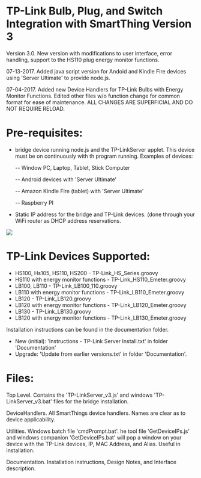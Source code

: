 # TP-Link Bulb, Plug, and Switch Integration with SmartThing Version 3
Version 3.0.  New version with modifications to user interface, error handling, support to the HS110 plug energy monitor functions.

07-13-2017.  Added java script version for Andoid and Kindle Fire devices using 'Server Ultimate' to provide node.js.

07-04-2017.  Added new Device Handlers for TP-Link Bulbs with Energy Monitor Functions.  Edited other files w/o function change for common format for ease of maintenance.  ALL CHANGES ARE SUPERFICIAL AND DO NOT REQUIRE RELOAD.

# Pre-requisites:
-  bridge device running node.js and the TP-LinkServer applet.  This device must be on continuously with th program running.  Examples of devices:

   --  Window PC, Laptop, Tablet, Stick Computer
   
   -- Android devices with 'Server Ultimate'
   
   -- Amazon Kindle Fire (tablet) with 'Server Ultimate'
   
   --  Raspberry PI
-  Static IP address for the bridge and TP-Link devices.  (done through your WiFi router as DHCP address reservations.

<img src="https://github.com/DaveGut/TP-Link-to-SmartThings-Integration/blob/master/FamilyScreenshot.png" align="center"/>


# TP-Link Devices Supported:
-  HS100, Hs105, HS110, HS200 - TP-Link_HS_Series.groovy
-  HS110 with energy monitor functions - TP-Link_HS110_Emeter.groovy
-  LB100, LB110 - TP-Link_LB100_110.groovy
-  LB110 with energy monitor functions - TP-Link_LB110_Emeter.groovy
-  LB120 - TP-Link_LB120.groovy
-  LB120 with energy monitor functions - TP-Link_LB120_Emeter.groovy
-  LB130 - TP-Link_LB130.groovy
-  LB120 with energy monitor functions - TP-Link_LB130_Emeter.groovy

Installation instructions can be found in the documentation folder.
-  New (initial):  'Instructions - TP-Link Server Install.txt' in folder 'Documentation'
-  Upgrade:  'Update from earlier versions.txt' in folder 'Documentation'.

# Files:
Top Level.  Contains the 'TP-LinkServer_v3.js' and windows 'TP-LinkServer_v3.bat' files for the bridge installation.

DeviceHandlers.  All SmartThings device handlers.  Names are clear as to device applicability.

Utilities.  Windows batch file 'cmdPrompt.bat'.  he tool file 'GetDeviceIPs.js' and windows companion 'GetDeviceIPs.bat' will pop a window on your device with the TP-Link devices, IP, MAC Address, and Alias.  Useful in installation.

Documentation.  Installation instructions, Design Notes, and Interface description.

